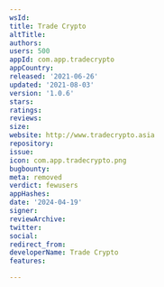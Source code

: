 ```yaml
---
wsId: 
title: Trade Crypto
altTitle: 
authors: 
users: 500
appId: com.app.tradecrypto
appCountry: 
released: '2021-06-26'
updated: '2021-08-03'
version: '1.0.6'
stars: 
ratings: 
reviews: 
size: 
website: http://www.tradecrypto.asia
repository: 
issue: 
icon: com.app.tradecrypto.png
bugbounty: 
meta: removed
verdict: fewusers
appHashes: 
date: '2024-04-19'
signer: 
reviewArchive: 
twitter: 
social: 
redirect_from: 
developerName: Trade Crypto
features: 

---
```


